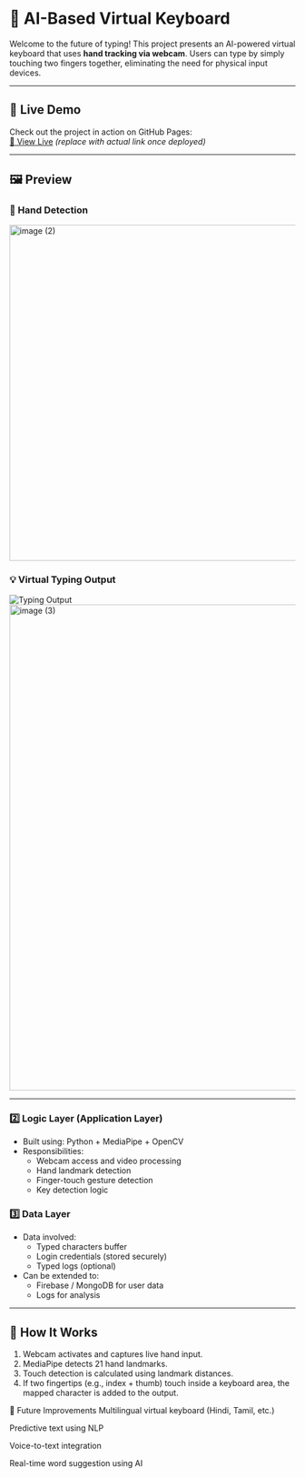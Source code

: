 # 🧠 AI-Based Virtual Keyboard

Welcome to the future of typing! This project presents an AI-powered virtual keyboard that uses **hand tracking via webcam**. Users can type by simply touching two fingers together, eliminating the need for physical input devices.

---

## 🔗 Live Demo

Check out the project in action on GitHub Pages:  
[🔗 View Live](#) *(replace with actual link once deployed)*

---

## 🖼️ Preview


### 👋 Hand Detection  
<img width="782" height="591" alt="image (2)" src="https://github.com/user-attachments/assets/af3a4c77-ae77-47aa-9fcc-1054ba0ace98" />


### 💡 Virtual Typing Output  
![Typing Output](./path-to-image/typing-output.png)<img width="1572" height="855" alt="image (3)" src="https://github.com/user-attachments/assets/2f02a726-ed54-4926-b700-0e697dcd06d1" />


---


  
### 2️⃣ **Logic Layer (Application Layer)**
- Built using: Python + MediaPipe + OpenCV
- Responsibilities:
  - Webcam access and video processing
  - Hand landmark detection
  - Finger-touch gesture detection
  - Key detection logic

### 3️⃣ **Data Layer**
- Data involved:
  - Typed characters buffer
  - Login credentials (stored securely)
  - Typed logs (optional)
- Can be extended to:
  - Firebase / MongoDB for user data
  - Logs for analysis

---


## 🚀 How It Works

1. Webcam activates and captures live hand input.
2. MediaPipe detects 21 hand landmarks.
3. Touch detection is calculated using landmark distances.
4. If two fingertips (e.g., index + thumb) touch inside a keyboard area, the mapped character is added to the output.


📌 Future Improvements
Multilingual virtual keyboard (Hindi, Tamil, etc.)

Predictive text using NLP

Voice-to-text integration

Real-time word suggestion using AI
